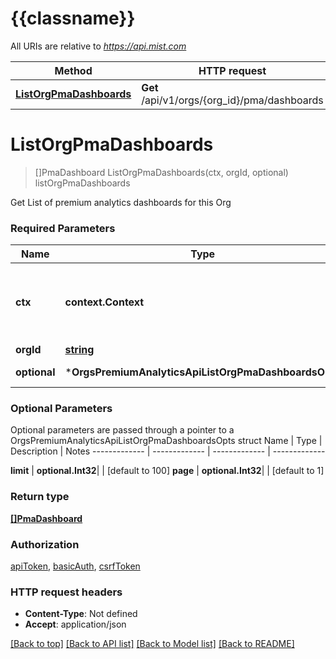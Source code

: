 # {{classname}}

All URIs are relative to *https://api.mist.com*

Method | HTTP request | Description
------------- | ------------- | -------------
[**ListOrgPmaDashboards**](OrgsPremiumAnalyticsApi.md#ListOrgPmaDashboards) | **Get** /api/v1/orgs/{org_id}/pma/dashboards | listOrgPmaDashboards

# **ListOrgPmaDashboards**
> []PmaDashboard ListOrgPmaDashboards(ctx, orgId, optional)
listOrgPmaDashboards

Get List of premium analytics dashboards for this Org

### Required Parameters

Name | Type | Description  | Notes
------------- | ------------- | ------------- | -------------
 **ctx** | **context.Context** | context for authentication, logging, cancellation, deadlines, tracing, etc.
  **orgId** | [**string**](.md)|  | 
 **optional** | ***OrgsPremiumAnalyticsApiListOrgPmaDashboardsOpts** | optional parameters | nil if no parameters

### Optional Parameters
Optional parameters are passed through a pointer to a OrgsPremiumAnalyticsApiListOrgPmaDashboardsOpts struct
Name | Type | Description  | Notes
------------- | ------------- | ------------- | -------------

 **limit** | **optional.Int32**|  | [default to 100]
 **page** | **optional.Int32**|  | [default to 1]

### Return type

[**[]PmaDashboard**](pma_dashboard.md)

### Authorization

[apiToken](../README.md#apiToken), [basicAuth](../README.md#basicAuth), [csrfToken](../README.md#csrfToken)

### HTTP request headers

 - **Content-Type**: Not defined
 - **Accept**: application/json

[[Back to top]](#) [[Back to API list]](../README.md#documentation-for-api-endpoints) [[Back to Model list]](../README.md#documentation-for-models) [[Back to README]](../README.md)

